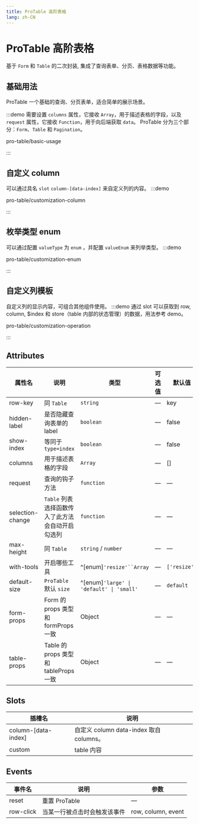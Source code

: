 ```yaml
---
title: ProTable 高阶表格
lang: zh-CN
---
```


# ProTable 高阶表格

基于 `Form` 和 `Table` 的二次封装, 集成了查询表单、分页、表格数据等功能。

## 基础用法

ProTable 一个基础的查询、分页表单，适合简单的展示场景。

:::demo 需要设置 `columns` 属性，它接收 `Array`，用于描述表格的字段，以及 `request` 属性，它接收 `Function`，用于向后端获取 `data`。 ProTable 分为三个部分：`Form`、`Table` 和 `Pagination`。

pro-table/basic-usage

:::

## 自定义 column

可以通过具名 `slot` `column-[data-index]` 来自定义列的内容。
:::demo

pro-table/customization-column

:::

## 枚举类型 enum

可以通过配置 `valueType` 为 `enum` ，并配置 `valueEnum` 来列举类型。
:::demo

pro-table/customization-enum

:::

## 自定义列模板

自定义列的显示内容，可组合其他组件使用。
:::demo 通过 slot 可以获取到 row, column, $index 和 store（table 内部的状态管理）的数据，用法参考 demo。

pro-table/customization-operation

:::

## Attributes

| 属性名           | 说明                                             | 类型                                     | 可选值 | 默认值       |
| ---------------- | ------------------------------------------------ | ---------------------------------------- | ------ | ------------ |
| row-key          | 同 `Table`                                       | `string`                                 | —      | key          |
| hidden-label     | 是否隐藏查询表单的 label                         | `boolean`                                | —      | false        |
| show-index       | 等同于 `type=index`                              | `boolean`                                | —      | false        |
| columns          | 用于描述表格的字段                               | `Array`                                  | —      | []           |
| request          | 查询的钩子方法                                   | `function`                               | —      | —            |
| selection-change | `Table` 列表选择函数传入了此方法会自动开启勾选列 | `function`                               | —      | —            |
| max-height       | 同 `Table`                                       | `string` / `number`                      | —      | —            |
| with-tools       | 开启哪些工具                                     | ^[enum]` 'resize'``Array `               | —      | `['resize']` |
| default-size     | `ProTable` 默认 `size`                           | ^[enum]`'large' \| 'default' \| 'small'` | —      | `default`    |
| form-props       | Form 的 props 类型和 formProps 一致              | Object                                   | —      | —            |
| table-props      | Table 的 props 类型和 tableProps 一致            | Object                                   | —      | —            |

## Slots

| 插槽名              | 说明                                    |
| ------------------- | --------------------------------------- |
| column-[data-index] | 自定义 column data-index 取自 columns。 |
| custom              | table 内容                              |

## Events

| 事件名    | 说明                         | 参数               |
| --------- | ---------------------------- | ------------------ |
| reset     | 重置 ProTable                | —                  |
| row-click | 当某一行被点击时会触发该事件 | row, column, event |
